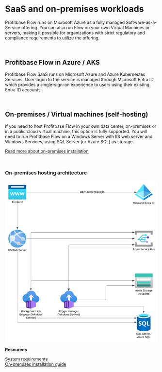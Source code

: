 


# SaaS and on-premises workloads

Profitbase Flow runs on Microsoft Azure as a fully managed Software-as-a-Service offering.
You can also run Flow on your own Virtual Machines or servers, making it possible for organizations with strict regulatory and compliance requirements to utilize the offering.  

<br/>

## Profitbase Flow in Azure / AKS

Profitbase Flow SaaS runs on Microsoft Azure and Azure Kubernestes Services. User logon to the service is managed through Microsoft Entra ID, which provides a single-sign-on experience to users using their existing Entra ID accounts.

<br/>

## On-premises / Virtual machines (self-hosting)

If you need to host Profitbase Flow in your own data center, on-premises or in a public cloud virtual machine, this option is fully supported.
You will need to run Profitbase Flow on a Windows Server with IIS web server and Windows Services, using SQL Server (or Azure SQL) as storage.

[Read more about on-premises installation](on-premises-installation.md)

<br/>

### On-premises hosting architecture

![img](/images/flow/Flow%20on-premises%20architecture.svg)

**Resources**

[System requirements](on-premises-installation/system-requirements.md)  
[On-premises installation guide](on-premises-installation/step-by-step-installation.md)  

<br/>
